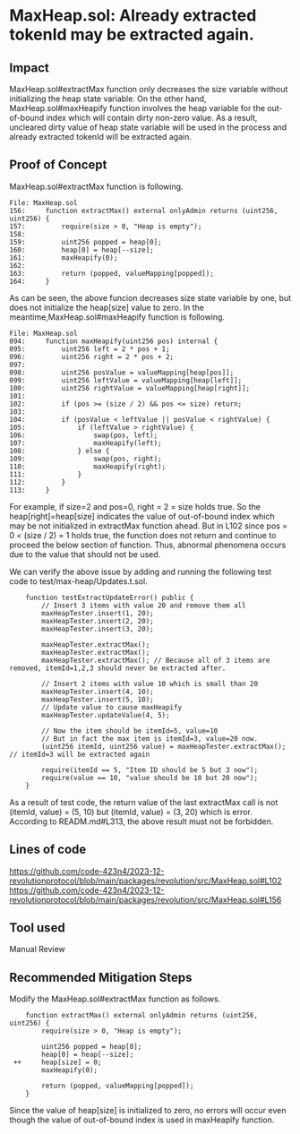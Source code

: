 # MaxHeap.sol: Already extracted tokenId may be extracted again.
## Impact
MaxHeap.sol#extractMax function only decreases the size variable without initializing the heap state variable.
On the other hand, MaxHeap.sol#maxHeapify function involves the heap variable for the out-of-bound index which will contain dirty non-zero value.
As a result, uncleared dirty value of heap state variable will be used in the process and already extracted tokenId will be extracted again.

## Proof of Concept
MaxHeap.sol#extractMax function is following.
```solidity
File: MaxHeap.sol
156:     function extractMax() external onlyAdmin returns (uint256, uint256) {
157:         require(size > 0, "Heap is empty");
158: 
159:         uint256 popped = heap[0];
160:         heap[0] = heap[--size];
161:         maxHeapify(0);
162: 
163:         return (popped, valueMapping[popped]);
164:     }
```
As can be seen, the above funcion decreases size state variable by one, but does not initialize the heap[size] value to zero.
In the meantime,MaxHeap.sol#maxHeapify function is following.
```solidity
File: MaxHeap.sol
094:     function maxHeapify(uint256 pos) internal {
095:         uint256 left = 2 * pos + 1;
096:         uint256 right = 2 * pos + 2;
097: 
098:         uint256 posValue = valueMapping[heap[pos]];
099:         uint256 leftValue = valueMapping[heap[left]];
100:         uint256 rightValue = valueMapping[heap[right]];
101: 
102:         if (pos >= (size / 2) && pos <= size) return;
103: 
104:         if (posValue < leftValue || posValue < rightValue) {
105:             if (leftValue > rightValue) {
106:                 swap(pos, left);
107:                 maxHeapify(left);
108:             } else {
109:                 swap(pos, right);
110:                 maxHeapify(right);
111:             }
112:         }
113:     }
```
For example, if size=2 and pos=0, right = 2 = size holds true.
So the heap[right]=heap[size] indicates the value of out-of-bound index which may be not initialized in extractMax function ahead.
But in L102 since pos = 0 < (size / 2) = 1 holds true, the function does not return and continue to proceed the below section of function.
Thus, abnormal phenomena occurs due to the value that should not be used.

We can verify the above issue by adding and running the following test code to test/max-heap/Updates.t.sol.
```solidity
    function testExtractUpdateError() public {
        // Insert 3 items with value 20 and remove them all
        maxHeapTester.insert(1, 20);
        maxHeapTester.insert(2, 20);
        maxHeapTester.insert(3, 20);

        maxHeapTester.extractMax();
        maxHeapTester.extractMax();
        maxHeapTester.extractMax(); // Because all of 3 items are removed, itemId=1,2,3 should never be extracted after.

        // Insert 2 items with value 10 which is small than 20
        maxHeapTester.insert(4, 10);
        maxHeapTester.insert(5, 10);
        // Update value to cause maxHeapify
        maxHeapTester.updateValue(4, 5);

        // Now the item should be itemId=5, value=10
        // But in fact the max item is itemId=3, value=20 now.
        (uint256 itemId, uint256 value) = maxHeapTester.extractMax(); // itemId=3 will be extracted again

        require(itemId == 5, "Item ID should be 5 but 3 now");
        require(value == 10, "value should be 10 but 20 now");
    }
```
As a result of test code, the return value of the last extractMax call is not (itemId, value) = (5, 10) but (itemId, value) = (3, 20) which is error.
According to READM.md#L313, the above result must not be forbidden.

## Lines of code
https://github.com/code-423n4/2023-12-revolutionprotocol/blob/main/packages/revolution/src/MaxHeap.sol#L102
https://github.com/code-423n4/2023-12-revolutionprotocol/blob/main/packages/revolution/src/MaxHeap.sol#L156

## Tool used
Manual Review

## Recommended Mitigation Steps
Modify the MaxHeap.sol#extractMax function as follows.
```solidity
    function extractMax() external onlyAdmin returns (uint256, uint256) {
        require(size > 0, "Heap is empty");

        uint256 popped = heap[0];
        heap[0] = heap[--size];
 ++     heap[size] = 0;
        maxHeapify(0);

        return (popped, valueMapping[popped]);
    }
```
Since the value of heap[size] is initialized to zero, no errors will occur even though the value of out-of-bound index is used in maxHeapify function.